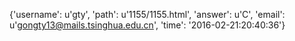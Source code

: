 {'username': u'gty', 'path': u'1155/1155.html', 'answer': u'C', 'email': u'gongty13@mails.tsinghua.edu.cn', 'time': '2016-02-21:20:40:36'}